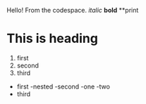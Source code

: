 Hello! From the codespace.
*italic*
**bold**
\**print
# This is heading
1. first
2. second
1. third

- first
  -nested
-second
  -one
   -two
- third

